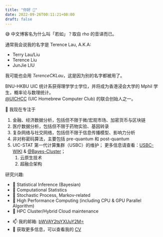 ```yaml
---
title: "你好 👋"
date: 2022-09-26T00:11:21+08:00
draft: false
---
```


😅 中文博客名为什么叫「若如」？取自 rho 的音译而已。

通常我会说我的名字是 Terence Lau, A.K.A:

- Terry Lau/Liu
- Terence Liu
- JunJie LIU

我可能也会用 *TerenceCKLau*，这是因为别的名字都被用了。

BNU-HKBU UIC 统计系获得理学学士学位，并将成为香港浸会大学的 Mphil 学生，概率论与数理统计。 <br>
[@UICHCC](https://uichcc.com) (UIC Homebrew Computer Club) 的联合创始人之一。 <br>

🔭  我现在专注于
   1. 金融、经济数据分析，包括但不限于微/宏观市场、加密货币与区块链
   2. 医疗数据分析，包括但不限于药物实验、基因转录
   3. 复杂网络与社交网络，包括但不限于信息传播模型、影响力分析
   4. 非对称密码算法，主要包括 pre-quantum 和 post-quantum 
   5. UIC-STAT 第一代计算集群（USBC）的维护； 更多信息请查看：[USBC-WIKI](https://yuque.com/usbc/usbc-wiki/) & [@Bayes-Cluster](https://github.com/Bayes-Cluster)；
      1. 云原生技术
      2. 超融合架构

研究兴趣:
* 🚩 Statistical Inference (Bayesian)
* 🚩 Computational Statistics
* 🚩 Stochastic Process, Markov-related
* 🚩 High Performance Computing (including CPU & GPU Parallel Algorithm)
* 🚩 HPC Cluster/Hybrid Cloud maintenance

- 📫 我的邮箱: [bWVAY2tsYXUuY2M=](mailto:bWVAY2tsYXUuY2M=)
- 📃 获取更多信息，可以查看我的 [CV](/doc/cv.pdf)
